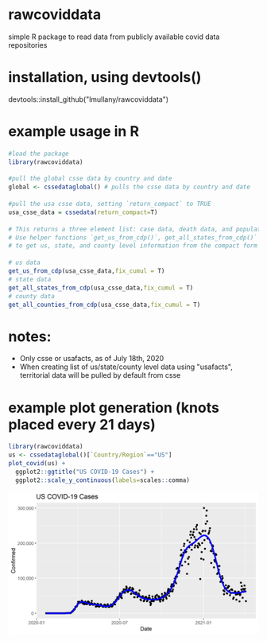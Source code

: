 # rawcoviddata

simple R package to read data from publicly available covid data repositories

# installation, using devtools()

devtools::install_github("lmullany/rawcoviddata")

# example usage in R

``` r
#load the package
library(rawcoviddata)

#pull the global csse data by country and date
global <- cssedataglobal() # pulls the csse data by country and date

#pull the usa csse data, setting `return_compact` to TRUE
usa_csse_data = cssedata(return_compact=T)

# This returns a three element list: case data, death data, and population data
# Use helper functions `get_us_from_cdp()`, get_all_states_from_cdp()` or `get_all_counties_from_cdp()`
# to get us, state, and county level information from the compact form of `cssedata()`

# us data
get_us_from_cdp(usa_csse_data,fix_cumul = T)
# state data
get_all_states_from_cdp(usa_csse_data,fix_cumul = T)
# county data
get_all_counties_from_cdp(usa_csse_data,fix_cumul = T)

```

# notes:

-   Only csse or usafacts, as of July 18th, 2020
-   When creating list of us/state/county level data using "usafacts", territorial data will be pulled by default from csse

# example plot generation (knots placed every 21 days)

``` r
library(rawcoviddata)
us <- cssedataglobal()[`Country/Region`=="US"]
plot_covid(us) + 
  ggplot2::ggtitle("US COVID-19 Cases") + 
  ggplot2::scale_y_continuous(labels=scales::comma)
```

![us_cases](example_plot.png)
